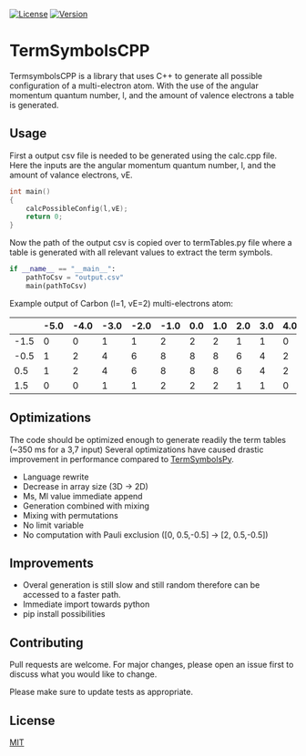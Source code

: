[![License](https://img.shields.io/badge/License-MIT-blue.svg)](https://github.com/CurrencyFinn/TermSymbolCpp/blob/main/LICENSE)
[![Version](https://img.shields.io/badge/Version-0.0.1.0-blue.svg)](https://github.com/CurrencyFinn/TermSymbolCpp/releases/)

# TermSymbolsCPP

TermsymbolsCPP is a library that uses C++ to generate all possible configuration of a multi-electron atom. With the use of the angular momentum quantum number, l, and the amount of valence electrons a table is generated.

## Usage

First a output csv file is needed to be generated using the calc.cpp file. Here the inputs are the angular momentum quantum number, l, and the amount of valance electrons, vE.

```cpp
int main()
{
    calcPossibleConfig(l,vE);
    return 0;
}
````

Now the path of the output csv is copied over to termTables.py file where a table is generated with all relevant values to extract the term symbols.

```python
if __name__ == "__main__":
    pathToCsv = "output.csv"
    main(pathToCsv)
```

Example output of Carbon (l=1, vE=2) multi-electrons atom:

|      | -5.0 | -4.0 | -3.0 | -2.0 | -1.0 |  0.0 |  1.0 |  2.0 |  3.0 |  4.0 |  5.0 |
|------|------|------|------|------|------|------|------|------|------|------|------|
| -1.5 |  0   |  0   |  1   |  1   |  2   |  2   |  2   |  1   |  1   |  0   |  0   |
| -0.5 |  1   |  2   |  4   |  6   |  8   |  8   |  8   |  6   |  4   |  2   |  1   |
|  0.5 |  1   |  2   |  4   |  6   |  8   |  8   |  8   |  6   |  4   |  2   |  1   |
|  1.5 |  0   |  0   |  1   |  1   |  2   |  2   |  2   |  1   |  1   |  0   |  0   |


## Optimizations
The code should be optimized enough to generate readily the term tables (~350 ms for a 3,7 input)
Several optimizations have caused drastic improvement in performance compared to [TermSymbolsPy](https://github.com/CurrencyFinn/TermSymbolsPy). 
* Language rewrite
* Decrease in array size (3D → 2D)
* Ms, Ml value immediate append
* Generation combined with mixing
* Mixing with permutations
* No limit variable
* No computation with Pauli exclusion ([0, 0.5,-0.5] → [2, 0.5,-0.5])

## Improvements

* Overal generation is still slow and still random therefore can be accessed to a faster path. 
* Immediate import towards python 
* pip install possibilities

## Contributing

Pull requests are welcome. For major changes, please open an issue first
to discuss what you would like to change.

Please make sure to update tests as appropriate.

## License

[MIT](https://github.com/CurrencyFinn/TermSymbolCpp/blob/main/LICENSE)
